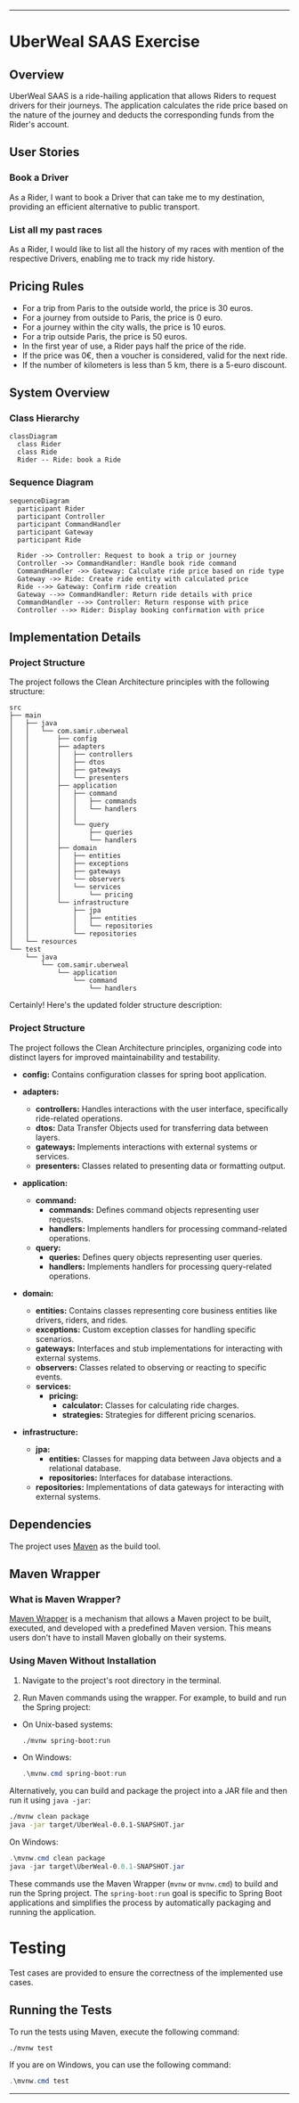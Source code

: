 
---

# UberWeal SAAS Exercise

## Overview

UberWeal SAAS is a ride-hailing application that allows Riders to request drivers for their journeys. The application calculates the ride price based on the nature of the journey and deducts the corresponding funds from the Rider's account.

## User Stories

### Book a Driver

As a Rider, I want to book a Driver that can take me to my destination, providing an efficient alternative to public transport.

### List all my past races

As a Rider, I would like to list all the history of my races with mention of the respective Drivers, enabling me to track my ride history.

## Pricing Rules

- For a trip from Paris to the outside world, the price is 30 euros.
- For a journey from outside to Paris, the price is 0 euro.
- For a journey within the city walls, the price is 10 euros.
- For a trip outside Paris, the price is 50 euros.
- In the first year of use, a Rider pays half the price of the ride.
- If the price was 0€, then a voucher is considered, valid for the next ride.
- If the number of kilometers is less than 5 km, there is a 5-euro discount.

## System Overview

### Class Hierarchy

```mermaid
classDiagram
  class Rider 
  class Ride
  Rider -- Ride: book a Ride

```
### Sequence Diagram
```mermaid
sequenceDiagram
  participant Rider
  participant Controller
  participant CommandHandler
  participant Gateway
  participant Ride

  Rider ->> Controller: Request to book a trip or journey
  Controller ->> CommandHandler: Handle book ride command
  CommandHandler ->> Gateway: Calculate ride price based on ride type
  Gateway ->> Ride: Create ride entity with calculated price
  Ride -->> Gateway: Confirm ride creation
  Gateway -->> CommandHandler: Return ride details with price
  CommandHandler -->> Controller: Return response with price
  Controller -->> Rider: Display booking confirmation with price

```
## Implementation Details

### Project Structure

The project follows the Clean Architecture principles with the following structure:

```
src
├── main
│   ├── java
│   │   └── com.samir.uberweal
│   │       ├── config
│   │       ├── adapters
│   │       │   ├── controllers
│   │       │   ├── dtos
│   │       │   ├── gateways
│   │       │   └── presenters
│   │       ├── application
│   │       │   ├── command
│   │       │   │   ├── commands
│   │       │   │   └── handlers
│   │       │   │
│   │       │   └── query
│   │       │       ├── queries
│   │       │       └── handlers
│   │       ├── domain
│   │       │   ├── entities
│   │       │   ├── exceptions
│   │       │   ├── gateways
│   │       │   └── observers
│   │       │   └── services
│   │       │       └── pricing
│   │       └── infrastructure
│   │           ├── jpa
│   │           │   ├── entities
│   │           │   └── repositories
│   │           └── repositories
│   └── resources
└── test
    └── java
        └── com.samir.uberweal
            └── application
                └── command
                    └── handlers
```

Certainly! Here's the updated folder structure description:

### Project Structure

The project follows the Clean Architecture principles, organizing code into distinct layers for improved maintainability and testability.

- **config:** Contains configuration classes for spring boot application.

- **adapters:**
  - **controllers:** Handles interactions with the user interface, specifically ride-related operations.
  - **dtos:** Data Transfer Objects used for transferring data between layers.
  - **gateways:** Implements interactions with external systems or services.
  - **presenters:** Classes related to presenting data or formatting output.

- **application:**
  - **command:**
    - **commands:** Defines command objects representing user requests.
    - **handlers:** Implements handlers for processing command-related operations.
  - **query:**
    - **queries:** Defines query objects representing user queries.
    - **handlers:** Implements handlers for processing query-related operations.

- **domain:**
  - **entities:** Contains classes representing core business entities like drivers, riders, and rides.
  - **exceptions:** Custom exception classes for handling specific scenarios.
  - **gateways:** Interfaces and stub implementations for interacting with external systems.
  - **observers:** Classes related to observing or reacting to specific events.
  - **services:**
    - **pricing:**
      - **calculator:** Classes for calculating ride charges.
      - **strategies:** Strategies for different pricing scenarios.

- **infrastructure:**
  - **jpa:**
    - **entities:** Classes for mapping data between Java objects and a relational database.
    - **repositories:** Interfaces for database interactions.
  - **repositories:** Implementations of data gateways for interacting with external systems.

## Dependencies

The project uses [Maven](https://maven.apache.org/) as the build tool.

## Maven Wrapper
### What is Maven Wrapper?

[Maven Wrapper](https://github.com/takari/maven-wrapper) is a mechanism that allows a Maven project to be built, executed, and developed with a predefined Maven version. This means users don't have to install Maven globally on their systems.

### Using Maven Without Installation

1. Navigate to the project's root directory in the terminal.

2. Run Maven commands using the wrapper. For example, to build and run the Spring project:
  - On Unix-based systems:
    ```bash
    ./mvnw spring-boot:run
    ```
  - On Windows:
    ```powershell
    .\mvnw.cmd spring-boot:run
    ```

   Alternatively, you can build and package the project into a JAR file and then run it using `java -jar`:
   ```bash
   ./mvnw clean package
   java -jar target/UberWeal-0.0.1-SNAPSHOT.jar
   ```

   On Windows:
   ```powershell
   .\mvnw.cmd clean package
   java -jar target\UberWeal-0.0.1-SNAPSHOT.jar
   ```

These commands use the Maven Wrapper (`mvnw` or `mvnw.cmd`) to build and run the Spring project. The `spring-boot:run` goal is specific to Spring Boot applications and simplifies the process by automatically packaging and running the application.

# Testing

Test cases are provided to ensure the correctness of the implemented use cases.

## Running the Tests

To run the tests using Maven, execute the following command:

```bash
./mvnw test
```

If you are on Windows, you can use the following command:

```powershell
.\mvnw.cmd test
```
---

